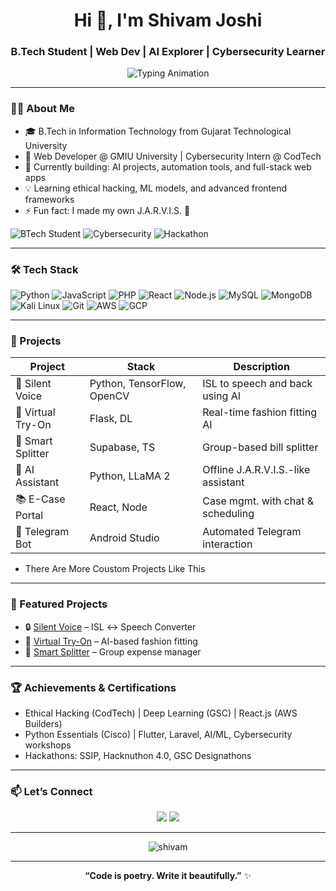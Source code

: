 <h1 align="center">Hi 👋, I'm Shivam Joshi</h1>
<h3 align="center">B.Tech Student | Web Dev | AI Explorer | Cybersecurity Learner</h3>

<p align="center">
  <img src="https://readme-typing-svg.demolab.com?font=Fira+Code&size=22&pause=1000&color=00FFFF&center=true&vCenter=true&width=435&lines=Tech+Explorer+%F0%9F%9A%80;Cybersecurity+Learner+%F0%9F%94%91;AI+%2B+Web+Dev+%F0%9F%A7%A1%EF%B8%8F;Always+Learning+%E2%9C%A8" alt="Typing Animation" />
</p>

---

### 🧑‍💻 About Me

- 🎓 B.Tech in Information Technology from Gujarat Technological University  
- 💼 Web Developer @ GMIU University | Cybersecurity Intern @ CodTech  
- 🔭 Currently building: AI projects, automation tools, and full-stack web apps  
- 💡 Learning ethical hacking, ML models, and advanced frontend frameworks  
- ⚡ Fun fact: I made my own J.A.R.V.I.S. 🤖

![BTech Student](https://img.shields.io/badge/Student-B.Tech-blue)
![Cybersecurity](https://img.shields.io/badge/Focus-Cybersecurity-red)
![Hackathon](https://img.shields.io/badge/Hackathons-Winner-orange)

---

### 🛠️ Tech Stack

![Python](https://img.shields.io/badge/-Python-05122A?style=flat&logo=python) 
![JavaScript](https://img.shields.io/badge/-JavaScript-05122A?style=flat&logo=javascript) 
![PHP](https://img.shields.io/badge/-PHP-05122A?style=flat&logo=php) 
![React](https://img.shields.io/badge/-React-05122A?style=flat&logo=react)
![Node.js](https://img.shields.io/badge/-Node.js-05122A?style=flat&logo=node.js)
![MySQL](https://img.shields.io/badge/-MySQL-05122A?style=flat&logo=mysql)
![MongoDB](https://img.shields.io/badge/-MongoDB-05122A?style=flat&logo=mongodb)
![Kali Linux](https://img.shields.io/badge/-Kali%20Linux-05122A?style=flat&logo=kalilinux)
![Git](https://img.shields.io/badge/-Git-05122A?style=flat&logo=git)
![AWS](https://img.shields.io/badge/-AWS-05122A?style=flat&logo=amazonaws)
![GCP](https://img.shields.io/badge/-Google%20Cloud-05122A?style=flat&logo=googlecloud)

---

### 🚀 Projects

| Project | Stack | Description |
|--------|--------|-------------|
| 🧠 Silent Voice | Python, TensorFlow, OpenCV | ISL to speech and back using AI |
| 👕 Virtual Try-On | Flask, DL | Real-time fashion fitting AI |
| 💸 Smart Splitter | Supabase, TS | Group-based bill splitter |
| 🧠 AI Assistant | Python, LLaMA 2 | Offline J.A.R.V.I.S.-like assistant |
| 📚 E-Case Portal | React, Node | Case mgmt. with chat & scheduling |
| 🤖 Telegram Bot | Android Studio | Automated Telegram interaction |

- There Are More Coustom Projects Like This 
---
<!--
### 📈 GitHub Activity

<p align="center">
  <img src="https://github-readme-stats.vercel.app/api?username=Shivam-Joshi-1803&show_icons=true&theme=tokyonight" />
  <img src="https://github-readme-stats.vercel.app/api/top-langs/?username=Shivam-Joshi-1803&layout=compact&theme=tokyonight" />
</p>
-->

### 🚀 Featured Projects

- 🔒 [Silent Voice](https://github.com/Shivam-Joshi-1803/silent-voice) – ISL ↔ Speech Converter  
- 🧥 [Virtual Try-On](https://github.com/Shivam-Joshi-1803/virtual-try-on) – AI-based fashion fitting  
- 💸 [Smart Splitter](https://github.com/Shivam-Joshi-1803/smart-splitter) – Group expense manager  

---

### 🏆 Achievements & Certifications

- Ethical Hacking (CodTech) | Deep Learning (GSC) | React.js (AWS Builders)  
- Python Essentials (Cisco) | Flutter, Laravel, AI/ML, Cybersecurity workshops  
- Hackathons: SSIP, Hacknuthon 4.0, GSC Designathons  

---

### 📫 Let’s Connect

<p align="center">
  <a href="https://linkedin.com/in/shivam-cs"><img src="https://img.shields.io/badge/-LinkedIn-blue?style=flat-square&logo=linkedin" /></a>
  <a href="mailto:joshishivam181893@gmail.com"><img src="https://img.shields.io/badge/-Gmail-red?style=flat-square&logo=gmail&logoColor=white"/></a>
</p>

---

<p align="center">
  <img src="https://komarev.com/ghpvc/?username=Shivam-Joshi-1803&label=Profile%20views&color=0e75b6&style=flat" alt="shivam" />
</p>

---

<p align="center">
  <b>“Code is poetry. Write it beautifully.”</b> ✨
</p>
